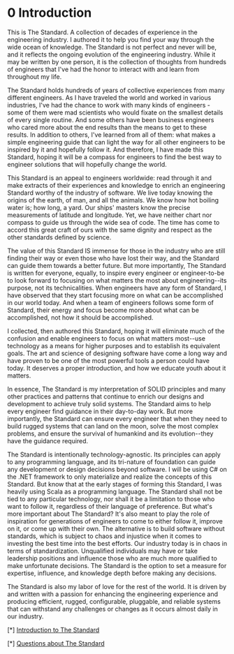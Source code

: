# 0 Introduction

This is The Standard. A collection of decades of experience in the engineering industry. I authored it to help you find your way through the wide ocean of knowledge. The Standard is not perfect and never will be, and it reflects the ongoing evolution of the engineering industry. While it may be written by one person, it is the collection of thoughts from hundreds of engineers that I've had the honor to interact with and learn from throughout my life.

The Standard holds hundreds of years of collective experiences from many different engineers. As I have traveled the world and worked in various industries, I've had the chance to work with many kinds of engineers - some of them were mad scientists who would fixate on the smallest details of every single routine. And some others have been business engineers who cared more about the end results than the means to get to these results. In addition to others, I've learned from all of them: what makes a simple engineering guide that can light the way for all other engineers to be inspired by it and hopefully follow it. And therefore, I have made this Standard, hoping it will be a compass for engineers to find the best way to engineer solutions that will hopefully change the world.

This Standard is an appeal to engineers worldwide: read through it and make extracts of their experiences and knowledge to enrich an engineering Standard worthy of the industry of software. We live today knowing the origins of the earth, of man, and all the animals. We know how hot boiling water is; how long, a yard. Our ships' masters know the precise measurements of latitude and longitude. Yet, we have neither chart nor compass to guide us through the wide sea of code. The time has come to accord this great craft of ours with the same dignity and respect as the other standards defined by science.

The value of this Standard IS immense for those in the industry who are still finding their way or even those who have lost their way, and the Standard can guide them towards a better future. But more importantly, The Standard is written for everyone, equally, to inspire every engineer or engineer-to-be to look forward to focusing on what matters the most about engineering--its purpose, not its technicalities. When engineers have any form of Standard, I have observed that they start focusing more on what can be accomplished in our world today. And when a team of engineers follows some form of Standard, their energy and focus become more about what can be accomplished, not how it should be accomplished.

I collected, then authored this Standard, hoping it will eliminate much of the confusion and enable engineers to focus on what matters most--use technology as a means for higher purposes and to establish its equivalent goals. The art and science of designing software have come a long way and have proven to be one of the most powerful tools a person could have today. It deserves a proper introduction, and how we educate youth about it matters.

In essence, The Standard is my interpretation of SOLID principles and many other practices and patterns that continue to enrich our designs and development to achieve truly solid systems. The Standard aims to help every engineer find guidance in their day-to-day work. But more importantly, the Standard can ensure every engineer that when they need to build rugged systems that can land on the moon, solve the most complex problems, and ensure the survival of humankind and its evolution--they have the guidance required.

The Standard is intentionally technology-agnostic. Its principles can apply to any programming language, and its tri-nature of foundation can guide any development or design decisions beyond software. I will be using C# on the .NET framework to only materialize and realize the concepts of this Standard. But know that at the early stages of forming this Standard, I was heavily using Scala as a programming language. The Standard shall not be tied to any particular technology, nor shall it be a limitation to those who want to follow it, regardless of their language of preference. But what's more important about The Standard? It's also meant to play the role of inspiration for generations of engineers to come to either follow it, improve on it, or come up with their own. The alternative is to build software without standards, which is subject to chaos and injustice when it comes to investing the best time into the best efforts. Our industry today is in chaos in terms of standardization. Unqualified individuals may have or take leadership positions and influence those who are much more qualified to make unfortunate decisions. The Standard is the option to set a measure for expertise, influence, and knowledge depth before making any decisions.

The Standard is also my labor of love for the rest of the world. It is driven by and written with a passion for enhancing the engineering experience and producing efficient, rugged, configurable, pluggable, and reliable systems that can withstand any challenges or changes as it occurs almost daily in our industry.

\[\*] [Introduction to The Standard](https://www.youtube.com/watch?v=8PveoymxCok)

\[\*] [Questions about The Standard](https://www.youtube.com/watch?v=Au7G\_y4BkbY)
